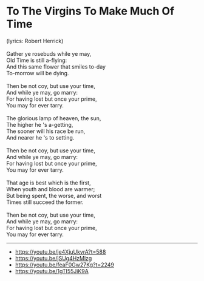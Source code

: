 # To The Virgins To Make Much Of Time

(lyrics: Robert Herrick)\
\
Gather ye rosebuds while ye may,\
Old Time is still a-flying:\
And this same flower that smiles to-day\
To-morrow will be dying.\
\
Then be not coy, but use your time,\
And while ye may, go marry:\
For having lost but once your prime,\
You may for ever tarry.\
\
The glorious lamp of heaven, the sun,\
The higher he 's a-getting,\
The sooner will his race be run,\
And nearer he 's to setting.\
\
Then be not coy, but use your time,\
And while ye may, go marry:\
For having lost but once your prime,\
You may for ever tarry.\
\
That age is best which is the first,\
When youth and blood are warmer;\
But being spent, the worse, and worst\
Times still succeed the former.\
\
Then be not coy, but use your time,\
And while ye may, go marry:\
For having lost but once your prime,\
You may for ever tarry.

---
- https://youtu.be/je4XjuUkvrA?t=588
- https://youtu.be/jSUg4HzMlzg
- https://youtu.be/feaF0Gw27Kg?t=2249
- https://youtu.be/1gTI55JiK9A
